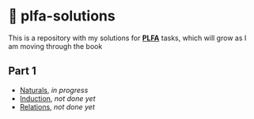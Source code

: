 # 📜 plfa-solutions
This is a repository with my solutions for **[PLFA]("https://plfa.github.io/)** tasks, which will grow as I am moving through the book

## Part 1
- [Naturals](https://github.com/levYatsishin/plfa-solutions/blob/master/Naturals.agda), _in progress_
- [Induction](https://github.com/levYatsishin/plfa-solutions/blob/master/Induction.agda), _not done yet_ 
- [Relations](https://github.com/levYatsishin/plfa-solutions/blob/master/Relations.agda), _not done yet_ 
